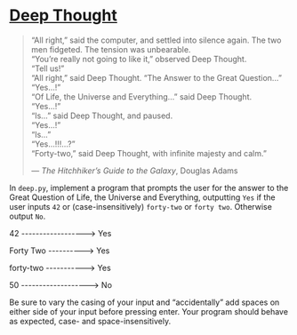 # [**Deep Thought**](https://cs50.harvard.edu/python/2022/psets/1/deep/)
> “All right,” said the computer, and settled into silence again. The two men fidgeted. The tension was unbearable.<br>
> “You’re really not going to like it,” observed Deep Thought.<br>
> “Tell us!”<br>
> “All right,” said Deep Thought. “The Answer to the Great Question…”<br>
> “Yes…!”<br>
> “Of Life, the Universe and Everything…” said Deep Thought.<br>
> “Yes…!”<br>
> “Is…” said Deep Thought, and paused.<br>
> “Yes…!”<br>
> “Is…”<br>
> “Yes…!!!…?”<br>
> “Forty-two,” said Deep Thought, with infinite majesty and calm.”<br>
>
> — *The Hitchhiker’s Guide to the Galaxy*, Douglas Adams

In `deep.py`, implement a program that prompts the user for the answer to the Great Question of Life, the Universe and Everything, outputting `Yes` if the user inputs `42` or (case-insensitively) `forty-two` or `forty two`. Otherwise output `No`.

42 ------------------> Yes

Forty Two ----------> Yes

forty-two -----------> Yes

50 -------------------> No

Be sure to vary the casing of your input and “accidentally” add spaces on either side of your input before pressing enter. Your program should behave as expected, case- and space-insensitively.
